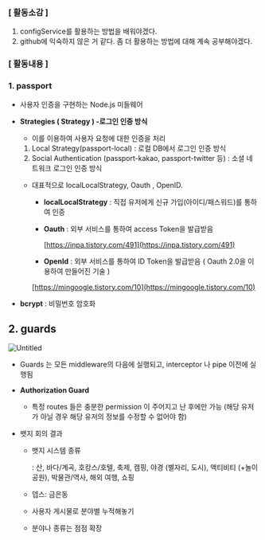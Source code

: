 ### [ 활동소감 ]

1. configService를 활용하는 방법을 배워야겠다.
2. github에 익숙하지 않은 거 같다. 좀 더 활용하는 방법에 대해 계속 공부해야겠다.

### [ 활동내용 ]

### 1. passport

- 사용자 인증을 구현하는 Node.js 미들웨어
- **Strategies ( Strategy ) -로그인 인증 방식**
    - 이를 이용하여 사용자 요청에 대한 인증을 처리
    1. Local Strategy(passport-local) : 로컬 DB에서 로그인 인증 방식
    2. Social Authentication (passport-kakao, passport-twitter 등) : 소셜 네트워크 로그인 인증 방식
    - 대표적으로 localLocalStrategy, Oauth , OpenID.
        - **localLocalStrategy** : 직접 유저에게 신규 가입(아이디/패스워드)를 통하여 인증
        - **Oauth** : 외부 서비스를 통하여 access Token을 발급받음
            
            [https://inpa.tistory.com/491](https://inpa.tistory.com/491)
            
        - **OpenId** : 외부 서비스를 통하여 ID Token을 발급받음 ( Oauth 2.0을 이용하여 만들어진 기술 )
        
        [https://mingoogle.tistory.com/10](https://mingoogle.tistory.com/10)
        
- **bcrypt** : 비밀번호 암호화

## 2. guards

![Untitled](https://s3-us-west-2.amazonaws.com/secure.notion-static.com/99d6f3ed-b6c7-4ce4-bbf4-fb4ab25e0218/Untitled.png)

- Guards 는 모든 middleware의 다음에 실행되고, interceptor 나 pipe 이전에 실행됨
- **Authorization Guard**
    - 특정 routes 들은 충분한 permission 이 주어지고 난 후에만 가능 (해당 유저가 아닐 경우 해당 유저의 정보를 수정할 수 없어야 함)

- 뱃지 회의 결과
    - 뱃지 시스템 종류
        
        : 산, 바다/계곡, 호캉스/호텔, 축제, 캠핑, 야경 (별자리, 도시), 액티비티 (+놀이공원), 박물관/역사, 해외 여행, 쇼핑
        
    - 뎁스: 금은동
    - 사용자 게시물로 분야별 누적해놓기
    - 분야나 종류는 점점 확장

